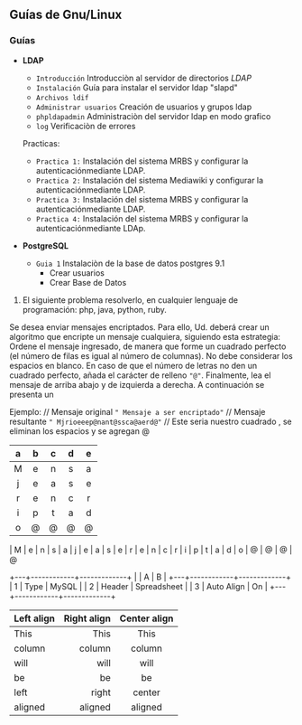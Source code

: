 ## Guías de Gnu/Linux

### Guías

  * **LDAP** 

    * ```Introducción``` Introducciòn al servidor de directorios *LDAP*
    * ```Instalación``` Guía para instalar el servidor ldap "slapd"
    * ```Archivos ldif```
    * ```Administrar usuarios``` Creación de usuarios y grupos ldap
    * ```phpldapadmin``` Administraciòn del servidor ldap en modo grafico
    * ```log``` Verificaciòn de errores
    
    Practicas:
    * ```Practica 1:``` Instalación del sistema MRBS y configurar la autenticaciónmediante LDAP.
    * ```Practica 2:``` Instalación del sistema Mediawiki y configurar la autenticaciónmediante LDAP.
    * ```Practica 3:``` Instalación del sistema MRBS y configurar la autenticaciónmediante LDAP.
    * ```Practica 4:``` Instalación del sistema MRBS y configurar la autenticaciónmediante LDAp.

  * **PostgreSQL**
  
    * ```Guia 1``` Instalaciòn de la base de datos postgres 9.1
      * Crear usuarios
      * Crear Base de Datos


1. El siguiente problema resolverlo, en cualquier lenguaje de
programación: php, java, python, ruby.

Se desea enviar mensajes encriptados. Para ello, Ud. deberá crear un
algoritmo que encripte un mensaje cualquiera, siguiendo esta estrategia:
Ordene el mensaje ingresado, de manera que forme un cuadrado perfecto
(el número de filas es igual al número de columnas). No debe considerar
los espacios en blanco.
En caso de que el número de letras no den un cuadrado perfecto, añada el
carácter de relleno ```"@"```. Finalmente, lea el mensaje de arriba abajo y de
izquierda a derecha. A
continuación se presenta un

Ejemplo:
// Mensaje original ```" Mensaje a ser encriptado"```
// Mensaje resultante ```" Mjrioeeep@nant@ssca@aerd@"```
// Este seria nuestro cuadrado , se eliminan los espacios y se agregan @

| a  |  b | c  | d  | e  |
|:--:|:--:|:--:|:--:|:--:|
| M  | e  | n  | s  | a
| j  | e  | a  | s  | e
| r  | e  | n  | c  | r
| i  | p  | t  | a  | d
| o  | @  | @  | @  | @


| M  | e  | n  | s  | a
| j  | e  | a  | s  | e
| r  | e  | n  | c  | r
| i  | p  | t  | a  | d
| o  | @  | @  | @  | @

+---+------------+-------------+
|   |     A      |      B      |
+---+------------+-------------+
| 1 | Type       | MySQL       |
| 2 | Header     | Spreadsheet |
| 3 | Auto Align | On          |
+---+------------+-------------+

| Left align | Right align | Center align |
|:-----------|------------:|:------------:|
| This       |        This |     This     
| column     |      column |    column    
| will       |        will |     will     
| be         |          be |      be      
| left       |       right |    center    
| aligned    |     aligned |   aligned
